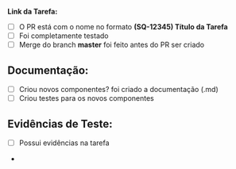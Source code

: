 **Link da Tarefa:**

[](url) <!-- Coloque aqui um link para o épico de desenvolvimento ou operação a qual o PR se referencia. -->

- [ ] O PR está com o nome no formato **(SQ-12345) Título da Tarefa**
- [ ] Foi completamente testado
- [ ] Merge do branch **master** foi feito antes do PR ser criado

## Documentação:

- [ ] Criou novos componentes? foi criado a documentação (.md)
- [ ] Criou testes para os novos componentes

## Evidências de Teste:

<!-- Mostre aqui os prints dos testes, ou evidências de funcionamento -->

- [ ] Possui evidências na tarefa
- 